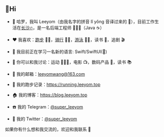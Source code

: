 ## 👋Hi 

- 👋 哈罗，我叫 Leeyom（由我名字的拼音 lǐ yǒng 音译过来的 🤣），目前工作生活在[长沙🔥](https://github.com/chuyao/changsha-IT)，是一名后端工程师 👨🏻‍💻（Java ☕️）

- ❤️ 我喜欢：[跑步](https://running.leeyom.top) 🏃🏻，[骑行](https://www.strava.com/athletes/leeyom) 🚴🏻，[游泳](https://www.strava.com/athletes/leeyom) 🏊🏻，读书 📖，追剧 🎬

- 🔭 我目前正在学习一名新的语言: Swift/SwiftUI()
- 💬 你可以和我讨论：运动 🏃🏻‍♂️，电影 📺，数码产品 📱，读书 📚
- 📮 我的邮箱：leeyomwang@163.com
- 🏃 我的跑步记录：https://running.leeyom.top
- 🏠 我的博客：https://blog.leeyom.top
- ☎️ 我的 Telegram：[@super_leeyom](https://t.me/super_leeyom)
- 🐧 我的 Twitter：[@super_leeyom](https://twitter.com/super_leeyom)

如果你有什么想和我交流的，欢迎和我联系 💬
